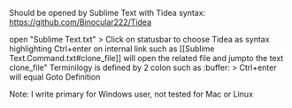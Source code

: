 Should be opened by Sublime Text with Tidea syntax:  https://github.com/Binocular222/Tidea

open "Sublime Text.txt" > Click on statusbar to choose Tidea as syntax highlighting
Ctrl+enter on internal link such as [[Sublime Text.Command.txt#clone_file]] will open the related file and jumpto the text clone_file"
Terminilogy is defined by 2 colon such as  :buffer:  > Ctrl+enter will equal Goto Definition

Note: I write primary for Windows user, not tested for Mac or Linux